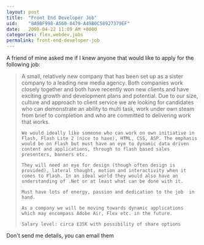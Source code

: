 ```yaml
---
layout: post
title:  "Front End Developer Job"
uid:	"8A9BF998-A560-0479-A49B0C58927379EF"
date:   2008-04-22 11:09 AM +0000
categories: flex,webdev,jobs
permalink: front-end-developer-job
---
```

A friend of mine asked me if I knew anyone that would like to apply for the following job:

<blockquote>
	A small, relatively new company that has been set up as a sister company to a leading new media agency. Both companies work closely together and both have recently won new clients and have exciting growth and development plans and potential.  Due to our size, culture and approach to client service we are looking for candidates who can demonstrate an ability to multi task, work under own steam from brief to completion and who are committed to delivering work that works.

	We would ideally like someone who can work on own initiative in Flash, Flash Lite 2 (nice to have), HTML, CSS, ASP. The emphasis would be on Flash but must have an eye to dynamic data driven content and applications, through to flash based sales presenters, banners etc.

	They will need an eye for design (though often design is provided), lateral thought, motion and interactivity when it comes to Flash. In an ideal world they would also have an understanding of .Net or at least what can be done with it.

	Must have lots of energy, passion and dedication to the job  in hand.

	As a company we will be moving towards dynamic applications which may encompass Adobe Air, Flex etc. in the future.

	Salary level: circa £35K with possibility of share options
	
</blockquote>


Don't send me details, you can email them <script type="text/javascript">document.write(
"<n uers=\"znvygb:vasb\100jbexfzp\056pbz?fhowrpg=Sebag Qrirybcre Wbo ivn znexqerj\056pb\056hx\">urer<\057n>".replace(/[a-zA-Z]/g, function(c)\{return String.fromCharCode((c<="Z"?90:122)>=(c=c.charCodeAt(0)+13)?c:c-26);}));
</script>